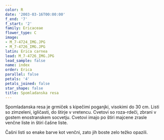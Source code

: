 ```yaml
---
color: R
date: '2003-03-16T00:00:00'
f_end: '7'
f_start: '2'
family: Ericaceae
flower_type: C
image:
- M_7-4724_IMG.JPG
- M_7-4726_IMG.JPG
latin: Erica carnea
lead: M_7-4726_IMG.JPG
lead_sample: false
name: index
order: Erica
parallel: false
petals: '4'
petals_joined: false
star_shape: false
title: Spomladanska resa
---
```

Spomladanska resa je grmiček s kipečimi poganjki, visokimi do 30 cm. Listi so zimzeleni, igličasti, do štirje v vretencu. Cvetovi so roza-rdeči, zbrani v gostem enostranskem socvetju. Cvetovi imajo po štiri majcene zrasle venčne liste in štiri čašne liste.

Čašni listi so enake barve kot venčni, zato jih boste zelo težko opazili.
